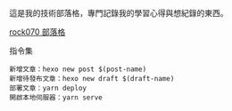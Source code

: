 這是我的技術部落格，專門記錄我的學習心得與想紀錄的東西。

[rock070 部落格](https://rock070.github.io/blog.rock070/)


指令集

```shell
新增文章：hexo new post $(post-name) 
新增待發布文章：hexo new draft $(draft-name) 
部署文章：yarn deploy 
開啟本地伺服器：yarn serve
```
